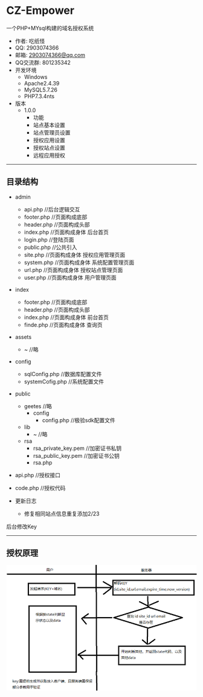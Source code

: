 # CZ-Empower
一个PHP+MYsql构建的域名授权系统
 * 作者: 吃纸怪
 * QQ: 2903074366
 * 邮箱: 2903074366@qq.com
 * QQ交流群: 801235342
 * 开发环境
    * Windows
    * Apache2.4.39
    * MySQL5.7.26
    * PHP7.3.4nts
 * 版本
    * 1.0.0
       * 功能
       * 站点基本设置
       * 站点管理员设置
       * 授权应用设置
       * 授权站点设置
       * 远程应用授权
---

## 目录结构
* admin
   * api.php //后台逻辑交互
   * footer.php //页面构成底部
   * header.php //页面构成头部
   * index.php //页面构成身体 后台首页
   * login.php //登陆页面
   * public.php //公共引入
   * site.php //页面构成身体 授权应用管理页面
   * system.php //页面构成身体 系统配置管理页面
   * url.php //页面构成身体 授权站点管理页面
   * user.php //页面构成身体 用户管理页面
* index
   * footer.php //页面构成底部
   * header.php //页面构成头部
   * index.php //页面构成身体 前台首页
   * finde.php //页面构成身体 查询页
* assets
   * ~ //略
* config
   * sqlConfig.php //数据库配置文件
   * systemCofig.php //系统配置文件
* public
   * geetes //略
      * config
         * config.php //极验sdk配置文件
   * lib
      * ~ //略
   * rsa
      * rsa_private_key.pem //加密证书私钥
      * rsa_public_key.pem //加密证书公钥
      * rsa.php
* api.php //授权接口
* code.php //授权代码

* 更新日志
   * 修复相同站点信息重复添加2/23

后台修改Key

---
## 授权原理
![1](https://github.com/zhiguai/CZ-Empower/blob/master/%E9%AA%8C%E8%AF%81%E6%B5%81%E7%A8%8B.png "图")
